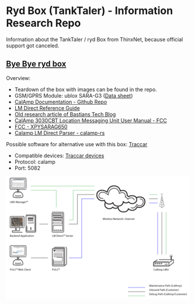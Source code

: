 # Ryd Box (TankTaler) - Information Research Repo 
Information about the TankTaler / ryd Box from ThinxNet, because official support got canceled.

[Bye Bye ryd box](https://www.ryd.one/de/ryd-box/)
-
Overview: 
- Teardown of the box with images can be found in the repo.
- GSM/GPRS Module: ublox SARA-G3 ([Data sheet](https://content.u-blox.com/sites/default/files/SARA-G3_DataSheet_UBX-13000993.pdf))
- [CalAmp Documentation - Github Repo](https://github.com/RAConsultants/Documentation-Calamp)
- [LM Direct Reference Guide](https://github.com/RAConsultants/Documentation-Calamp/blob/master/Calamp%20LM%20Direct%20Reference%20Guide.pdf)
- [Old research article of Bastians Tech Blog](https://blog.poettner.de/2017/09/17/some-details-on-the-tanktaler/)
- [CalAmp 3030CBT Location Messaging Unit User Manual - FCC](https://fccid.io/APV-3030CBT/Users-Manual/User-Manual-II-2807493)
- [FCC - XPYSARAG650](https://fccid.io/XPYSARAG350)
- [Calamp LM Direct Parser - calamp-rs](https://crates.io/crates/calamp-rs/)

Possible software for alternative use with this box: [Traccar](https://www.traccar.org/)
- Compatible devices: [Traccar devices](https://www.traccar.org/devices/)
- Protocol: calamp
- Port: 5082


![Connection Overview](media/diagram/ConnectionOverview.png?raw=true "Connection Overview")
